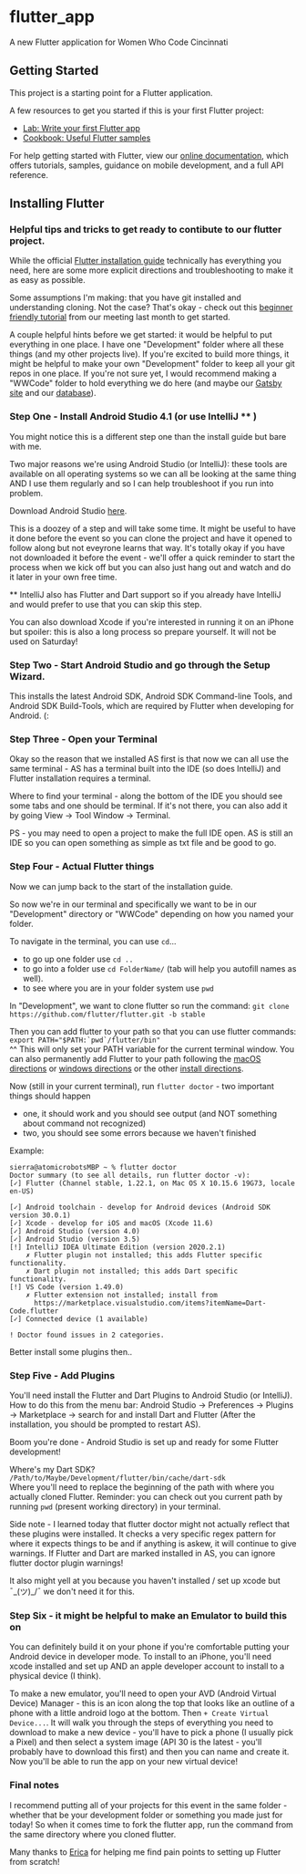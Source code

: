 # flutter_app

A new Flutter application for Women Who Code Cincinnati 

## Getting Started

This project is a starting point for a Flutter application.

A few resources to get you started if this is your first Flutter project:

- [Lab: Write your first Flutter app](https://flutter.dev/docs/get-started/codelab)
- [Cookbook: Useful Flutter samples](https://flutter.dev/docs/cookbook)

For help getting started with Flutter, view our
[online documentation](https://flutter.dev/docs), which offers tutorials,
samples, guidance on mobile development, and a full API reference.

## Installing Flutter

### Helpful tips and tricks to get ready to contibute to our flutter project.

While the official [Flutter installation guide](https://flutter.dev/docs/get-started/install) technically has everything you need, here are some more explicit directions and troubleshooting to make it as easy as possible. 

Some assumptions I'm making: that you have git installed and understanding cloning. Not the case? That's okay - check out this [beginner friendly tutorial](https://youtu.be/ZRrzSAz9uOo) from our meeting last month to get started. 

A couple helpful hints before we get started: it would be helpful to put everything in one place. I have one "Development" folder where all these things (and my other projects live). If you're excited to build more things, it might be helpful to make your own "Development" folder to keep all your git repos in one place. If you're not sure yet, I would recommend making a "WWCode" folder to hold everything we do here (and maybe our [Gatsby site](https://github.com/WomenWhoCodeCincy/WomenWhoCodeCincy.github.io) and our [database](https://github.com/WomenWhoCodeCincy/wwcode-cincy-database)). 

### Step One - Install Android Studio 4.1 (or use IntelliJ ** )

You might notice this is a different step one than the install guide but bare with me. 

Two major reasons we're using Android Studio (or IntelliJ): these tools are available on all operating systems so we can all be looking at the same thing AND I use them regularly and so I can help troubleshoot if you run into problem. 

Download Android Studio [here](https://developer.android.com/studio).  

This is a doozey of a step and will take some time. It might be useful to have it done before the event so you can clone the project and have it opened to follow along but not eveyrone learns that way. It's totally okay if you have not downloaded it before the event - we'll offer a quick reminder to start the process when we kick off but you can also just hang out and watch and do it later in your own free time. 

** IntelliJ also has Flutter and Dart support so if you already have IntelliJ and would prefer to use that you can skip this step. 

You can also download Xcode if you're interested in running it on an iPhone but spoiler: this is also a long process so prepare yourself. It will not be used on Saturday! 

### Step Two - Start Android Studio and go through the Setup Wizard.

This installs the latest Android SDK, Android SDK Command-line Tools, and Android SDK Build-Tools, which are required by Flutter when developing for Android. (:

### Step Three - Open your Terminal 

Okay so the reason that we installed AS first is that now we can all use the same terminal - AS has a terminal built into the IDE (so does IntelliJ) and Flutter installation requires a terminal. 

Where to find your terminal - along the bottom of the IDE you should see some tabs and one should be terminal. If it's not there, you can also add it by going View -> Tool Window -> Terminal. 

PS - you may need to open a project to make the full IDE open. AS is still an IDE so you can open something as simple as txt file and be good to go. 

### Step Four - Actual Flutter things 
Now we can jump back to the start of the installation guide. 

So now we're in our terminal and specifically we want to be in our "Development" directory or "WWCode" depending on how you named your folder.
 
To navigate in the terminal, you can use `cd`...
- to go up one folder use `cd ..`
- to go into a folder use `cd FolderName/` (tab will help you autofill names as well).  
- to see where you are in your folder system use `pwd`

In "Development", we want to clone flutter so run the command: 
`git clone https://github.com/flutter/flutter.git -b stable`

Then you can add flutter to your path so that you can use flutter commands:   
```export PATH="$PATH:`pwd`/flutter/bin"```   
^^ This will only set your PATH variable for the current terminal window. You can also permanently add Flutter to your path following the [macOS directions](https://flutter.dev/docs/get-started/install/macos#update-your-path) or [windows directions](https://flutter.dev/docs/get-started/install/windows#update-your-path) or the other [install directions](https://flutter.dev/docs/get-started/install). 

Now (still in your current terminal), run `flutter doctor` - two important things should happen 
- one, it should work and you should see output (and NOT something about command not recognized)
- two, you should see some errors because we haven't finished 

Example: 
```
sierra@atomicrobotsMBP ~ % flutter doctor
Doctor summary (to see all details, run flutter doctor -v):
[✓] Flutter (Channel stable, 1.22.1, on Mac OS X 10.15.6 19G73, locale en-US)
 
[✓] Android toolchain - develop for Android devices (Android SDK version 30.0.1)
[✓] Xcode - develop for iOS and macOS (Xcode 11.6)
[✓] Android Studio (version 4.0)
[✓] Android Studio (version 3.5)
[!] IntelliJ IDEA Ultimate Edition (version 2020.2.1)
    ✗ Flutter plugin not installed; this adds Flutter specific functionality.
    ✗ Dart plugin not installed; this adds Dart specific functionality.
[!] VS Code (version 1.49.0)
    ✗ Flutter extension not installed; install from
      https://marketplace.visualstudio.com/items?itemName=Dart-Code.flutter
[✓] Connected device (1 available)

! Doctor found issues in 2 categories.
```

Better install some plugins then.. 

### Step Five - Add Plugins 
You'll need install the Flutter and Dart Plugins to Android Studio (or IntelliJ). 
How to do this from the menu bar: 
Android Studio -> Preferences -> Plugins -> Marketplace -> search for and install Dart and Flutter (After the installation, you should be prompted to restart AS). 

Boom you're done - Android Studio is set up and ready for some Flutter development! 

Where's my Dart SDK?  
`/Path/to/Maybe/Development/flutter/bin/cache/dart-sdk`   
Where you'll need to replace the beginning of the path with where you actually cloned Flutter. Reminder: you can check out you current path by running `pwd` (present working directory) in your terminal.

Side note - I learned today that flutter doctor might not actually reflect that these plugins were installed. It checks a very specific regex pattern for where it expects things to be and if anything is askew, it will continue to give warnings. If Flutter and Dart are marked installed in AS, you can ignore flutter doctor plugin warnings! 

It also might yell at you because you haven't installed / set up xcode but ¯\_(ツ)_/¯ we don't need it for this. 

### Step Six - it might be helpful to make an Emulator to build this on 

You can definitely build it on your phone if you're comfortable putting your Android device in developer mode. To install to an iPhone, you'll need xcode installed and set up AND an apple developer account to install to a physical device (I think). 

To make a new emulator, you'll need to open your AVD (Android Virtual Device) Manager - this is an icon along the top that looks like an outline of a phone with a little android logo at the bottom. Then `+ Create Virtual Device...`. It will walk you through the steps of everything you need to download to make a new device - you'll have to pick a phone (I usually pick a Pixel) and then select a system image (API 30 is the latest - you'll probably have to download this first) and then you can name and create it. Now you'll be able to run the app on your new virtual device!   

### Final notes 
I recommend putting all of your projects for this event in the same folder - whether that be your development folder or something you made just for today! So when it comes time to fork the flutter app, run the command from the same directory where you cloned flutter. 

Many thanks to [Erica](https://github.com/librairica) for helping me find pain points to setting up Flutter from scratch! 

























